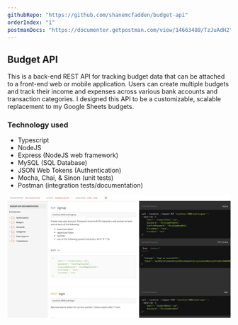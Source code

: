 ```yaml
---
githubRepo: "https://github.com/shanemcfadden/budget-api"
orderIndex: "1"
postmanDocs: "https://documenter.getpostman.com/view/14663488/TzJuAdH2"
---
```


## Budget API

This is a back-end REST API for tracking budget data that can be attached to a front-end web or mobile application. Users can create multiple budgets and track their income and expenses across various bank accounts and transaction categories. I designed this API to be a customizable, scalable replacement to my Google Sheets budgets.

### Technology used

- Typescript
- NodeJS
- Express (NodeJS web framework)
- MySQL (SQL Database)
- JSON Web Tokens (Authentication)
- Mocha, Chai, & Sinon (unit tests)
- Postman (integration tests/documentation)

[![Budget API Documentation](../../images/budgetAPIScreenshot.jpg)](https://documenter.getpostman.com/view/14663488/TzJuAdH2)
